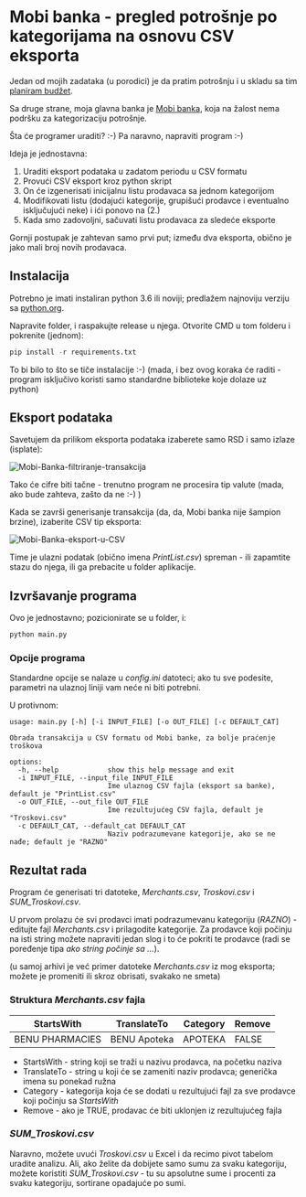 # Mobi banka - pregled potrošnje po kategorijama na osnovu CSV eksporta

Jedan od mojih zadataka (u porodici) je da pratim potrošnju i u skladu sa tim [planiram budžet](https://www.vesic.org/blog/kucni-budzet-ili-plan-potrosnje-upravljanje-novcem/).

Sa druge strane, moja glavna banka je [Mobi banka](https://online.mobibanka.rs), koja na žalost nema podršku za
kategorizaciju potrošnje.

Šta će programer uraditi? :-) Pa naravno, napraviti program :-)

Ideja je jednostavna:

1. Uraditi eksport podataka u zadatom periodu u CSV formatu
2. Provući CSV eksport kroz python skript
3. On će izgenerisati inicijalnu listu prodavaca sa jednom kategorijom
4. Modifikovati listu (dodajući kategorije, grupišući prodavce i eventualno isključujući neke) i ići ponovo na (2.)
5. Kada smo zadovoljni, sačuvati listu prodavaca za sledeće eksporte

Gornji postupak je zahtevan samo prvi put; između dva eksporta, obično je jako mali broj novih prodavaca.

## Instalacija

Potrebno je imati instaliran python 3.6 ili noviji; predlažem najnoviju verziju sa [python.org](https://www.python.org/).

Napravite folder, i raspakujte release u njega. Otvorite CMD u tom folderu i pokrenite (jednom):

```python
pip install -r requirements.txt
```

To bi bilo to što se tiče instalacije :-) (mada, i bez ovog koraka će raditi - program isključivo koristi samo 
standardne biblioteke koje dolaze uz python)

## Eksport podataka

Savetujem da prilikom eksporta podataka izaberete samo RSD i samo izlaze (isplate):

![Mobi-Banka-filtriranje-transakcija](https://user-images.githubusercontent.com/17367063/212486892-31ee4d5d-b83c-4819-a5dd-c88d741bf248.jpg)

Tako će cifre biti tačne - trenutno program ne procesira tip valute (mada, ako bude zahteva, zašto da ne :-) )

Kada se završi generisanje transakcija (da, da, Mobi banka nije šampion brzine), izaberite CSV tip eksporta:

![Mobi-Banka-eksport-u-CSV](https://user-images.githubusercontent.com/17367063/212487052-8685040a-05d2-4e23-87bc-7448f36b111d.jpg)

Time je ulazni podatak (obično imena *PrintList.csv*) spreman - ili zapamtite stazu do njega, ili ga prebacite u folder aplikacije.

## Izvršavanje programa

Ovo je jednostavno; pozicionirate se u folder, i:
```python
python main.py
```
### Opcije programa

Standardne opcije se nalaze u *config.ini* datoteci; ako tu sve podesite, parametri na ulaznoj liniji vam neće ni biti potrebni.

U protivnom:

```
usage: main.py [-h] [-i INPUT_FILE] [-o OUT_FILE] [-c DEFAULT_CAT]

Obrada transakcija u CSV formatu od Mobi banke, za bolje praćenje troškova

options:
  -h, --help            show this help message and exit
  -i INPUT_FILE, --input_file INPUT_FILE
                        Ime ulaznog CSV fajla (eksport sa banke), default je "PrintList.csv"
  -o OUT_FILE, --out_file OUT_FILE
                        Ime rezultujućeg CSV fajla, default je "Troskovi.csv"
  -c DEFAULT_CAT, --default_cat DEFAULT_CAT
                        Naziv podrazumevane kategorije, ako se ne nađe; default je "RAZNO"
 ```
 ## Rezultat rada
 
 Program će generisati tri datoteke, *Merchants.csv*, *Troskovi.csv* i *SUM_Troskovi.csv*. 
 
 U prvom prolazu će svi prodavci imati podrazumevanu kategoriju (*RAZNO*) - editujte fajl *Merchants.csv* i 
 prilagodite kategorije. Za prodavce koji počinju na isti string možete napraviti jedan slog i to će pokriti te 
 prodavce (radi se poređenje tipa *ako string počinje sa ...*).

 (u samoj arhivi je već primer datoteke *Merchants.csv* iz mog eksporta; možete je promeniti ili skroz obrisati, 
 svakako ne smeta)
 
### Struktura *Merchants.csv* fajla

| StartsWith | TranslateTo  | Category | Remove |
|---|--------------|----------|--------|
| BENU PHARMACIES | BENU Apoteka | APOTEKA | FALSE  |

* StartsWith - string koji se traži u nazivu prodavca, na početku naziva
* TranslateTo - string u koji će se zameniti naziv prodavca; generička imena su ponekad ružna
* Category - kategorija koja će se dodati u rezultujući fajl za sve prodavce koji počinju sa *StartsWith*
* Remove - ako je TRUE, prodavac će biti uklonjen iz rezultujućeg fajla

### *SUM_Troskovi.csv*

Naravno, možete uvući *Troskovi.csv* u Excel i da recimo pivot tabelom uradite analizu. Ali, ako želite da
dobijete samo sumu za svaku kategoriju, možete koristiti *SUM_Troskovi.csv* - tu su apsolutne sume i procenti
za svaku kategoriju, sortirane opadajuće po sumi.
